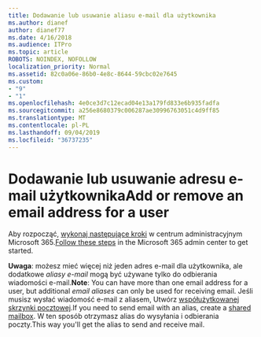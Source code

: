 ```yaml
---
title: Dodawanie lub usuwanie aliasu e-mail dla użytkownika
ms.author: dianef
author: dianef77
ms.date: 4/16/2018
ms.audience: ITPro
ms.topic: article
ROBOTS: NOINDEX, NOFOLLOW
localization_priority: Normal
ms.assetid: 82c0a06e-86b0-4e8c-8644-59cbc02e7645
ms.custom:
- "9"
- "1"
ms.openlocfilehash: 4e0ce3d7c12ecad04e13a179fd833e6b935fadfa
ms.sourcegitcommit: a256e8680379c006287ae30996763051c4d9ff85
ms.translationtype: MT
ms.contentlocale: pl-PL
ms.lasthandoff: 09/04/2019
ms.locfileid: "36737235"
---
```

# <a name="add-or-remove-an-email-address-for-a-user"></a><span data-ttu-id="dd59d-102">Dodawanie lub usuwanie adresu e-mail użytkownika</span><span class="sxs-lookup"><span data-stu-id="dd59d-102">Add or remove an email address for a user</span></span>

<span data-ttu-id="dd59d-103">Aby rozpocząć, [wykonaj następujące kroki](https://portal.office.com/AdminPortal/Home#/AssistedGuide/addemailoptions) w centrum administracyjnym Microsoft 365.</span><span class="sxs-lookup"><span data-stu-id="dd59d-103">[Follow these steps](https://portal.office.com/AdminPortal/Home#/AssistedGuide/addemailoptions) in the Microsoft 365 admin center to get started.</span></span>

 <span data-ttu-id="dd59d-104">**Uwaga**: możesz mieć więcej niż jeden adres e-mail dla użytkownika, ale dodatkowe *aliasy e-mail* mogą być używane tylko do odbierania wiadomości e-mail.</span><span class="sxs-lookup"><span data-stu-id="dd59d-104">**Note**: You can have more than one email address for a user, but additional  *email aliases*  can only be used for receiving email.</span></span> <span data-ttu-id="dd59d-105">Jeśli musisz wysłać wiadomość e-mail z aliasem, Utwórz [współużytkowanej skrzynki pocztowej](https://docs.microsoft.com/office365/admin/email/create-a-shared-mailbox).</span><span class="sxs-lookup"><span data-stu-id="dd59d-105">If you need to send email with an alias, create a [shared mailbox](https://docs.microsoft.com/office365/admin/email/create-a-shared-mailbox).</span></span> <span data-ttu-id="dd59d-106">W ten sposób otrzymasz alias do wysyłania i odbierania poczty.</span><span class="sxs-lookup"><span data-stu-id="dd59d-106">This way you'll get the alias to send and receive mail.</span></span>
  